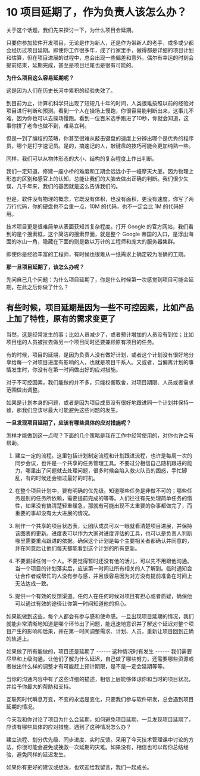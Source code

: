 # 10 项目延期了，作为负责人该怎么办？

关于这个话题，我们先来探讨一下，为什么项目会延期。

只要你参加软件开发项目，无论是作为新人，还是作为带新人的老手，或多或少都会经历过项目延期。即使你工作很多年，成了行家里手，做得都是详细的项目计划和估算，但在项目进展的过程中，总会出现一些偏差和意外。偶尔有幸运的时刻会提前结束，延期完成，甚至是项目烂尾也是很有可能的。

**为什么项目这么容易延期呢？**

这是因为人们在历史长河中累积的经验失效了。

到目前为止，计算机科学只出现了短短几十年的时间，人类很难按照以前的经验对项目进行判断和预测。看到一个人在操场上慢跑，你很容易能判断出来，这事儿不难，因为你也可以去操场慢跑。看到一位百米选手跑进了10秒，你就会知道，这事你拼了老命也做不到，难易立判。

但是一到了编程的范畴，你甚至很难从敲击键盘的速度上分辨出哪个是优秀的程序员，哪个是打字速记员。是的，搞速记的人，敲键盘的技巧可能会更加纯熟一些。

同样，我们可以从物体形态的大小、结构的复杂程度上作出判断。

我们一定知道，修建一座小桥的难度和工期会远远小于一幢摩天大厦。因为物理上形态的区别和感官上的认知，总能让我们的大脑去做出正确的判断。我们很少失误，几千年来，我们的基因就是这么告诉我们的。

但是，软件没有物理的概念，它既没有体积，也没有面积，更没有速度。你写了两万行代码，你的硬盘也不会重一点，10M
的代码，也不一定会比 1M 的代码好用。

技术项目更是很难简单从表面获知其复杂程度。打开 Google
的官方网站，我们看到的是个搜索框，这个简洁的搜索界面，就是整个 Google
帝国的入口，是浮出海面的冰山一角，隐藏在下面的则是数以万计的工程师和庞大的服务器集群。

即使你是经验丰富的工程师，有时候也很难从一纸需求上确定较为准确的工期。

**那一旦项目延期了，该怎么办呢？**

先问自己几个问题：为什么项目延期了，你是什么时候第一次感觉到项目可能会延期，在此之后你做了什么？

有些时候，项目延期是因为一些不可控因素，比如产品上加了特性，原有的需求变更了
------
当然，这是经常发生的事；比如人员减少了，或者预计增加的人员没有到位；比如项目组的人员被拉去做另一个项目同时还要兼顾原有项目的任务。

有的时候，项目的延期，是因为负责人没有做好计划，或者这个计划没有很好地分享给每一个对项目进度有影响的人，也就是项目干系人。又或者，当偏离计划的事情发生时，你没有在第一时间做出好的应对措施。

对于不可控因素，我们能做的并不多，只能权衡取舍，对项目期限、人员或者需求范围做出调整。

如果是计划本身的问题，或者是因为项目成员没有很好地跟进同一个计划并保持一致，那我们应该尽最大可能避免这些问题的发生。

**一旦发现项目延期了，应该有哪些具体的应对措施呢？**

怎样才能做到这一点呢？下面的几个策略是我在工作中经常使用的，对你也许会有帮助。

1.  建立一定的流程。这里包括计划制定流程和计划跟进流程，也许是每周一次的同步会议，也许是一个共享的任务管理工具。不要过分相信自己随机跟进的能力，哪里出了问题就去处理问题，很多时候会陷入救火队员的困惑，手忙脚乱，有的时候还会错过最好的时机。

2.  在整个项目计划中，要有明确的优先级。知道哪些任务是非做不可的；哪些任务是别的任务所依赖，需要提前完成的等等。人们往往有先处理简单任务的惰性，如果没有搞清楚轻重缓急，那就有可能出现不太重要的杂事都做完了，而重要的事却没有太大进展的情况。

3.  制作一个共享的项目状态表，让团队成员可以一眼就看清楚项目进展，并保持该图表的更新。进度表可以作为大家对进度评估的工具，也可以是负责人判断哪里需要重点跟进的依据。确保这个计划是每个主要相关者都确认并同意的，并在同意后让他们每天都能看到这个计划的所有更新。

4.  不要漏掉任何一个人。不要觉得暂时还没有他的活儿，可以先不用跟他沟通。当一个项目的计划落实后，应该第一时间让所有相关的人了解到。临时通知会让合作者或帮忙的人没有参与感，并且很容易因为对方没有提前准备在时间上无法达成一致。

5.  提供一个有效的反馈渠道。任何人在任何时候对项目有担心或者质疑，确保他可以通过有效的途径让你第一时间知道他的担心。

如果能做到这些，每个人都会有参与感和使命感。一旦出现项目延期的情况，我们就能非常清晰地知道是哪个环节出了问题，能迅速地意识并了解这个延迟对整个项目产生的影响和后果，并在第一时间调整需求、计划、人员，重新让项目回到正确的轨道上。

如果做了所有能做的，项目还是延期了 ------ 这种情况时有发生 ------
我们需要尽早和上级沟通，让他们了解为什么延迟，自己做了哪些努力，还需要哪些资源或者做出什么样的调整才有可能赶上预计期限，是不是一定会延期等等。

当你的沟通内容中有了这些详细的描述，相信上层能够体谅你和当时的项目状况，并给予你最大的帮助和支持。

互联网时代瞬息万变，不变的永远是变化，只要我们参与软件研发，总会遇到项目延期的情况。

今天我和你讨论了项目为什么会延期，如何避免项目延期，一旦发现项目延期了，应该有哪些具体的应对措施，遇到了这种情况怎么办？

建立流程、划分优先级、同步进度、实时反馈。采用了今天技术管理课中讨论的方法，你很可能会避免或挽救一次延期的灾难。如果没有，相信也可以帮你总结经验，避免同样的延迟发生。

如果你有更好的建议或想法，也欢迎给我留言，我们一起成长。
